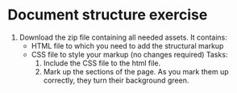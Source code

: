 # Document structure exercise

1. Download the zip file containing all needed assets. It contains:
    - HTML file to which you need to add the structural markup
    - CSS file to style your markup (no changes required)
   Tasks:
      1. Include the CSS file to the html file.
      2. Mark up the sections of the page. As you mark them up correctly, they turn their background green.
